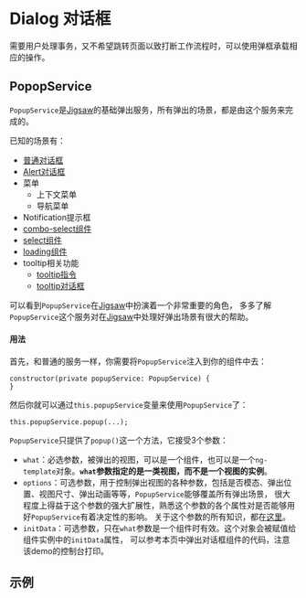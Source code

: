 # Dialog 对话框

需要用户处理事务，又不希望跳转页面以致打断工作流程时，可以使用弹框承载相应的操作。

## PopopService
 `PopupService`是[Jigsaw](https://github.com/rdkmaster/jigsaw)的基础弹出服务，所有弹出的场景，都是由这个服务来完成的。

已知的场景有：
- [普通对话框](#/demo/dialog)
- [Alert对话框](#/demo/alert)
- 菜单
    - 上下文菜单
    - 导航菜单
- Notification提示框
- [combo-select组件](#/demo/combo-select)
- [select组件](#/demo/select)
- [loading组件](#/demo/loading)
- tooltip相关功能
    - [tooltip指令](#/demo/tooltip)
    - [tooltip对话框](#/demo/tooltip)

可以看到`PopupService`在[Jigsaw](https://github.com/rdkmaster/jigsaw)中扮演着一个非常重要的角色，
多多了解`PopupService`这个服务对在[Jigsaw](https://github.com/rdkmaster/jigsaw)中处理好弹出场景有很大的帮助。

#### 用法

首先，和普通的服务一样，你需要将`PopupService`注入到你的组件中去：

```
constructor(private popupService: PopupService) {
}
```

然后你就可以通过`this.popupService`变量来使用`PopupService`了：

```
this.popupService.popup(...);
```

`PopupService`只提供了`popup()`这一个方法，它接受3个参数：
- `what`：必选参数，被弹出的视图，可以是一个组件，也可以是一个`ng-template`对象。**`what`参数指定的是一类视图，而不是一个视图的实例**。
- `options`：可选参数，用于控制弹出视图的各种参数，包括是否模态、弹出位置、视图尺寸、弹出动画等等，`PopupService`能够覆盖所有弹出场景，
很大程度上得益于这个参数的强大扩展性，熟悉这个参数的各个属性对是否能够用好`PopupService`有着决定性的影响。
关于这个参数的所有知识，都在[这里](/components/api/class/PopupOptions)。
- `initData`：可选参数，只在`what`参数是一个组件时有效。这个对象会被赋值给组件实例中的`initData`属性，
可以参考本页中弹出对话框组件的代码，注意该demo的控制台打印。

## 示例
